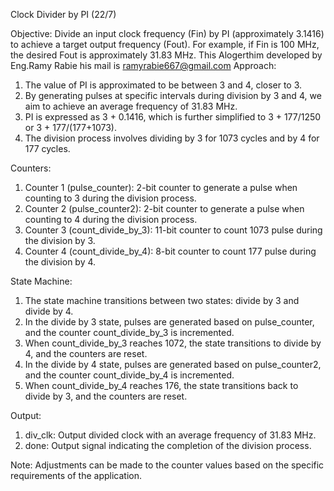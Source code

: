 
Clock Divider by PI (22/7)

Objective:
Divide an input clock frequency (Fin) by PI (approximately 3.1416) to achieve a target output frequency (Fout). For example, if Fin is 100 MHz, the desired Fout is approximately 31.83 MHz.
This Alogerthim developed by Eng.Ramy Rabie his mail is ramyrabie667@gmail.com 
Approach:
1. The value of PI is approximated to be between 3 and 4, closer to 3.
2. By generating pulses at specific intervals during division by 3 and 4, we aim to achieve an average frequency of 31.83 MHz.
3. PI is expressed as 3 + 0.1416, which is further simplified to 3 + 177/1250 or 3 + 177/(177+1073).
4. The division process involves dividing by 3 for 1073 cycles and by 4 for 177 cycles.

Counters:
1. Counter 1 (pulse_counter): 2-bit counter to generate a pulse when counting to 3 during the division process.
2. Counter 2 (pulse_counter2): 2-bit counter to generate a pulse when counting to 4 during the division process.
3. Counter 3 (count_divide_by_3): 11-bit counter to count 1073 pulse during the division by 3.
4. Counter 4 (count_divide_by_4): 8-bit counter to count 177 pulse during the division by 4.

State Machine:
1. The state machine transitions between two states: divide by 3 and divide by 4.
2. In the divide by 3 state, pulses are generated based on pulse_counter, and the counter count_divide_by_3 is incremented.
3. When count_divide_by_3 reaches 1072, the state transitions to divide by 4, and the counters are reset.
4. In the divide by 4 state, pulses are generated based on pulse_counter2, and the counter count_divide_by_4 is incremented.
5. When count_divide_by_4 reaches 176, the state transitions back to divide by 3, and the counters are reset.

Output:
1. div_clk: Output divided clock with an average frequency of 31.83 MHz.
2. done: Output signal indicating the completion of the division process.

Note: Adjustments can be made to the counter values based on the specific requirements of the application.
